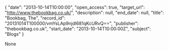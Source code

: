 {
  "date": "2013-10-14T10:00:00", 
  "open_access": true, 
  "target_url": "http://www.thebookbag.co.uk/", 
  "description": null, 
  "end_date": null, 
  "title": "Bookbag, The", 
  "record_id": "20131014T100000/vmYsLAp9njdl681qKcURvQ==", 
  "publisher": "thebookbag.co.uk", 
  "start_date": "2013-10-14T10:00:00Z", 
  "subject": "Blogs"
}

None